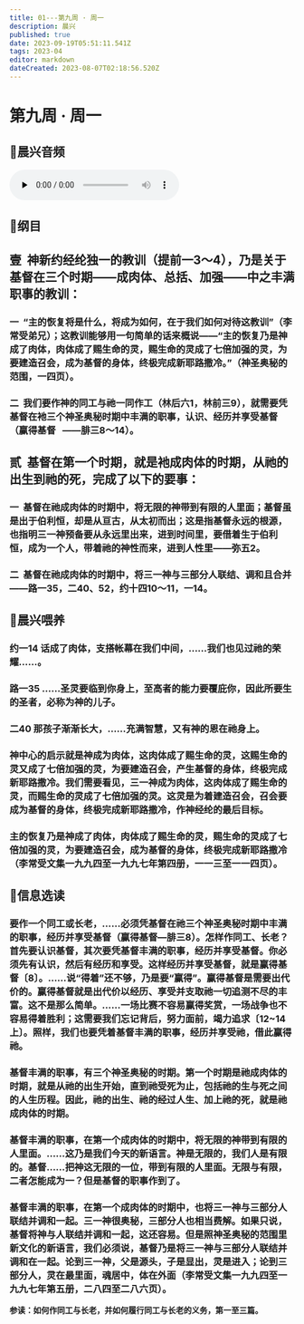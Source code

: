 ```yaml
---
title: 01---第九周 · 周一
description: 晨兴
published: true
date: 2023-09-19T05:51:11.541Z
tags: 2023-04
editor: markdown
dateCreated: 2023-08-07T02:18:56.520Z
---
```


# 第九周 · 周一
## 🎵晨兴音频
<audio id="audio" controls="" preload="none">
      <source id="mp3" src="/2023-04/week9/week9day1.mp3">
</audio>

## 📖纲目

## **壹  神新约经纶独一的教训（提前一3～4），乃是关于基督在三个时期——成肉体、总括、加强——中之丰满职事的教训：**

### 一  “主的恢复将是什么，将成为如何，在于我们如何对待这教训”（李常受弟兄）；这教训能够用一句简单的话来概说——“主的恢复乃是神成了肉体，肉体成了赐生命的灵，赐生命的灵成了七倍加强的灵，为要建造召会，成为基督的身体，终极完成新耶路撒冷。”（神圣奥秘的范围，一四页）。

### 二  我们要作神的同工与祂一同作工（林后六1，林前三9），就需要凭基督在衪三个神圣奥秘时期中丰满的职事，认识、经历并享受基督（赢得基督   ——腓三8～14）。

## **贰  基督在第一个时期，就是衪成肉体的时期，从祂的出生到祂的死，完成了以下的要事：**

### 一  基督在祂成肉体的时期中，将无限的神带到有限的人里面；基督虽是出于伯利恒，却是从亘古，从太初而出；这是指基督永远的根源，也指明三一神预备要从永远里出来，进到时间里，要借着生于伯利恒，成为一个人，带着祂的神性而来，进到人性里——弥五2。

### 二  基督在祂成肉体的时期中，将三一神与三部分人联结、调和且合并——路一35，二40、52，约十四10～11，一14。

## 📖晨兴喂养

### **约一14	话成了肉体，支搭帐幕在我们中间，……我们也见过祂的荣耀……。**

### **路一35	……圣灵要临到你身上，至高者的能力要覆庇你，因此所要生的圣者，必称为神的儿子。**

### **二40	那孩子渐渐长大，……充满智慧，又有神的恩在祂身上。**

### 神中心的启示就是神成为肉体，这肉体成了赐生命的灵，这赐生命的灵又成了七倍加强的灵，为要建造召会，产生基督的身体，终极完成新耶路撒冷。我们需要看见，三一神成为肉体，这肉体成了赐生命的灵，而赐生命的灵成了七倍加强的灵。这灵是为着建造召会，召会要成为基督的身体，终极完成新耶路撒冷，作神经纶的最后目标。

### 主的恢复乃是神成了肉体，肉体成了赐生命的灵，赐生命的灵成了七倍加强的灵，为要建造召会，成为基督的身体，终极完成新耶路撒冷（李常受文集一九九四至一九九七年第四册，一一三至一一四页）。

## 📖信息选读

### 要作一个同工或长老，……必须凭基督在祂三个神圣奥秘时期中丰满的职事，经历并享受基督（赢得基督—腓三8）。怎样作同工、长老？首先要认识基督，其次要凭基督丰满的职事，经历并享受基督。你必须先有认识，然后有经历和享受。这样经历并享受基督，就是赢得基督〔8〕。……说“得着”还不够，乃是要“赢得”。赢得基督是需要出代价的。赢得基督就是出代价以经历、享受并支取祂一切追测不尽的丰富。这不是那么简单。……一场比赛不容易赢得奖赏，一场战争也不容易得着胜利；这需要我们忘记背后，努力面前，竭力追求〔12~14上〕。照样，我们也要凭着基督丰满的职事，经历并享受祂，借此赢得祂。

### 基督丰满的职事，有三个神圣奥秘的时期。第一个时期是祂成肉体的时期，就是从祂的出生开始，直到祂受死为止，包括祂的生与死之间的人生历程。因此，祂的出生、祂的经过人生、加上祂的死，就是祂成肉体的时期。

### 基督丰满的职事，在第一个成肉体的时期中，将无限的神带到有限的人里面。……这乃是我们今天的新语言。神是无限的，我们人是有限的。基督……把神这无限的一位，带到有限的人里面。无限与有限，二者怎能成为一？但是基督的职事作到了。

### 基督丰满的职事，在第一个成肉体的时期中，也将三一神与三部分人联结并调和一起。三一神很奥秘，三部分人也相当费解。如果只说，基督将神与人联结并调和一起，这还容易。但是照神圣奥秘的范围里新文化的新语言，我们必须说，基督乃是将三一神与三部分人联结并调和在一起。论到三一神，父是源头，子是显出，灵是进入；论到三部分人，灵在最里面，魂居中，体在外面（李常受文集一九九四至一九九七年第五册，二八四至二八六页）。

**参读：如何作同工与长老，并如何履行同工与长老的义务，第一至三篇。**
<!-- Google tag (gtag.js) -->
<script async src="https://www.googletagmanager.com/gtag/js?id=G-1P8709Z16T"></script>
<script>
  window.dataLayer = window.dataLayer || [];
  function gtag(){dataLayer.push(arguments);}
  gtag('js', new Date());

  gtag('config', 'G-1P8709Z16T');
</script>